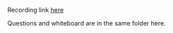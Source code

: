Recording link [here](https://web.microsoftstream.com/video/497a7d19-1af3-4cce-ac93-0402b1ac62e1)

Questions and whiteboard are in the same folder here.
